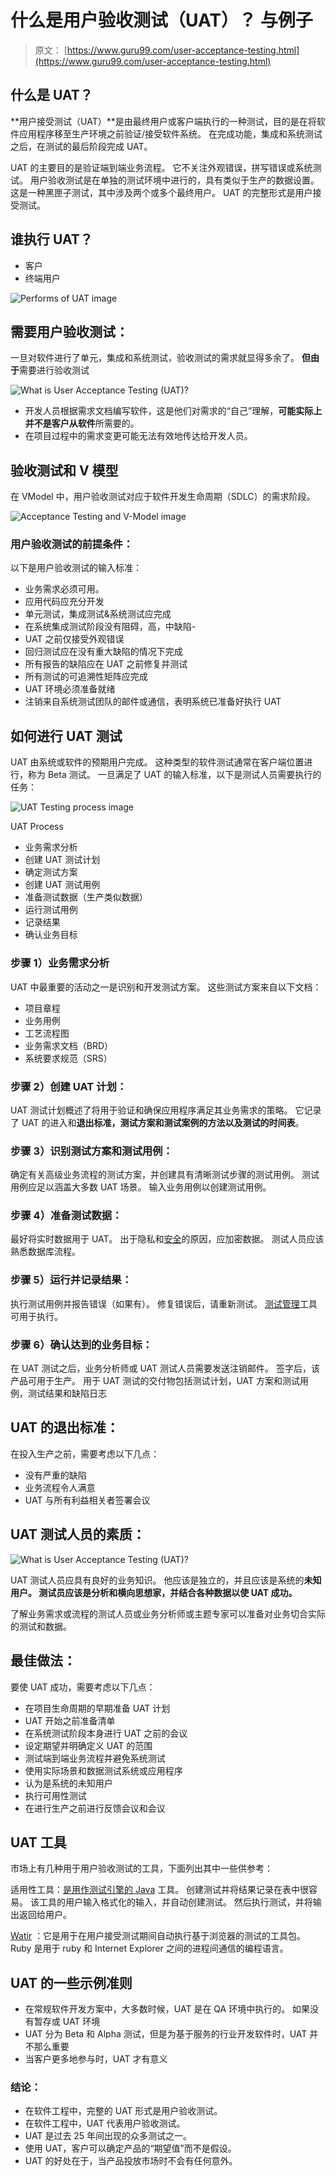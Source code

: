 # 什么是用户验收测试（UAT）？ 与例子

> 原文： [https://www.guru99.com/user-acceptance-testing.html](https://www.guru99.com/user-acceptance-testing.html)

## 什么是 UAT？

**用户接受测试（UAT）**是由最终用户或客户端执行的一种测试，目的是在将软件应用程序移至生产环境之前验证/接受软件系统。 在完成功能，集成和系统测试之后，在测试的最后阶段完成 UAT。

UAT 的主要目的是验证端到端业务流程。 它不关注外观错误，拼写错误或系统测试。 用户验收测试是在单独的测试环境中进行的，具有类似于生产的数据设置。 这是一种黑匣子测试，其中涉及两个或多个最终用户。 UAT 的完整形式是用户接受测试。

## 谁执行 UAT？

*   客户
*   终端用户

![Performs of UAT image ](img/ac63003a2d2ff6bb7b1a89119aceae35.png "What is User Acceptance Testing (UAT)?")

## 需要用户验收测试：

一旦对软件进行了单元，集成和系统测试，验收测试的需求就显得多余了。 **但由于**需要进行验收测试

![What is User Acceptance Testing (UAT)?](img/7a04eb29ad8b030c41fcc452c9a14812.png "What is User Acceptance Testing (UAT)?")

*   开发人员根据需求文档编写软件，这是他们对需求的“自己”理解，**可能实际上并不是客户从软件**所需要的。
*   在项目过程中的需求变更可能无法有效地传达给开发人员。

## 验收测试和 V 模型

在 VModel 中，用户验收测试对应于软件开发生命周期（SDLC）的需求阶段。

![Acceptance Testing and V-Model image](img/fb53e0e07efd43b3b77077a7e9fd6634.png "What is User Acceptance Testing (UAT)?")

### 用户验收测试的前提条件：

以下是用户验收测试的输入标准：

*   业务需求必须可用。
*   应用代码应充分开发
*   单元测试，集成测试&系统测试应完成
*   在系统集成测试阶段没有阻碍，高，中缺陷-
*   UAT 之前仅接受外观错误
*   回归测试应在没有重大缺陷的情况下完成
*   所有报告的缺陷应在 UAT 之前修复并测试
*   所有测试的可追溯性矩阵应完成
*   UAT 环境必须准备就绪
*   注销来自系统测试团队的邮件或通信，表明系统已准备好执行 UAT

## 如何进行 UAT 测试

UAT 由系统或软件的预期用户完成。 这种类型的软件测试通常在客户端位置进行，称为 Beta 测试。 一旦满足了 UAT 的输入标准，以下是测试人员需要执行的任务：



![UAT Testing process image](img/3c8edf77f9e828bdc7fc2632a0a6a269.png "What is User Acceptance Testing (UAT)?")

UAT Process





*   业务需求分析
*   创建 UAT 测试计划
*   确定测试方案
*   创建 UAT 测试用例
*   准备测试数据（生产类似数据）
*   运行测试用例
*   记录结果
*   确认业务目标

### 步骤 1）业务需求分析

UAT 中最重要的活动之一是识别和开发测试方案。 这些测试方案来自以下文档：

*   项目章程
*   业务用例
*   工艺流程图
*   业务需求文档（BRD）
*   系统要求规范（SRS）

### 步骤 2）创建 UAT 计划：

UAT 测试计划概述了将用于验证和确保应用程序满足其业务需求的策略。 它记录了 UAT 的进入和**退出标准，测试方案和测试案例的方法以及测试的时间表**。

### 步骤 3）识别测试方案和测试用例：

确定有关高级业务流程的测试方案，并创建具有清晰测试步骤的测试用例。 测试用例应足以涵盖大多数 UAT 场景。 输入业务用例以创建测试用例。

### 步骤 4）准备测试数据：

最好将实时数据用于 UAT。 出于隐私和[安全](/ethical-hacking-tutorials.html)的原因，应加密数据。 测试人员应该熟悉数据库流程。

### 步骤 5）运行并记录结果：

执行测试用例并报告错误（如果有）。 修复错误后，请重新测试。 [测试管理](/test-management.html)工具可用于执行。

### 步骤 6）确认达到的业务目标：

在 UAT 测试之后，业务分析师或 UAT 测试人员需要发送注销邮件。 签字后，该产品可用于生产。 用于 UAT 测试的交付物包括测试计划，UAT 方案和测试用例，测试结果和缺陷日志

## UAT 的退出标准：

在投入生产之前，需要考虑以下几点：

*   没有严重的缺陷
*   业务流程令人满意
*   UAT 与所有利益相关者签署会议

## UAT 测试人员的素质：

![What is User Acceptance Testing (UAT)?](img/fb72cd7a4c53744dc3ce922f0db563cf.png "What is User Acceptance Testing (UAT)?")

UAT 测试人员应具有良好的业务知识。 他应该是独立的，并且应该是系统的**未知用户。 测试员应该是分析和横向思想家，并结合各种数据以使 UAT 成功。**

了解业务需求或流程的测试人员或业务分析师或主题专家可以准备对业务切合实际的测试和数据。

## 最佳做法：

要使 UAT 成功，需要考虑以下几点：

*   在项目生命周期的早期准备 UAT 计划
*   UAT 开始之前准备清单
*   在系统测试阶段本身进行 UAT 之前的会议
*   设定期望并明确定义 UAT 的范围
*   测试端到端业务流程并避免系统测试
*   使用实际场景和数据测试系统或应用程序
*   认为是系统的未知用户
*   执行可用性测试
*   在进行生产之前进行反馈会议和会议

## UAT 工具

市场上有几种用于用户验收测试的工具，下面列出其中一些供参考：

适用性工具：[是用作测试引擎的 Java](/java-tutorial.html) 工具。 创建测试并将结果记录在表中很容易。 该工具的用户输入格式化的输入，并自动创建测试。 然后执行测试，并将输出返回给用户。

[Watir](http://watir.com/) ：它是用于在用户接受测试期间自动执行基于浏览器的测试的工具包。 Ruby 是用于 ruby 和 Internet Explorer 之间的进程间通信的编程语言。

## UAT 的一些示例准则

*   在常规软件开发方案中，大多数时候，UAT 是在 QA 环境中执行的。 如果没有暂存或 UAT 环境
*   UAT 分为 Beta 和 Alpha 测试，但是为基于服务的行业开发软件时，UAT 并不那么重要
*   当客户更多地参与时，UAT 才有意义

### 结论：

*   在软件工程中，完整的 UAT 形式是用户验收测试。
*   在软件工程中，UAT 代表用户验收测试。
*   UAT 是过去 25 年间出现的众多测试之一。
*   使用 UAT，客户可以确定产品的“期望值”而不是假设。
*   UAT 的好处在于，当产品投放市场时不会有任何意外。